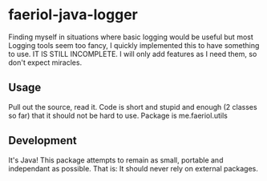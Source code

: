 # faeriol-java-logger

Finding myself in situations where basic logging would be useful but most Logging tools seem too fancy, I quickly implemented this to have something to use.
IT IS STILL INCOMPLETE. I will only add features as I need them, so don't expect miracles.

## Usage
Pull out the source, read it. Code is short and stupid and enough (2 classes so far) that it should not be hard to use.
Package is me.faeriol.utils

## Development
It's Java!
This package attempts to remain as small, portable and independant as possible.
That is: It should never rely on external packages.
